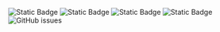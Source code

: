 ![Static Badge](https://img.shields.io/badge/blacklists-60-000000) ![Static Badge](https://img.shields.io/badge/blacklisted-3093263-cc0000) ![Static Badge](https://img.shields.io/badge/whitelisted-2244-00CC00) ![Static Badge](https://img.shields.io/badge/streaming_blacklist-28107-000000) ![GitHub issues](https://img.shields.io/github/issues/fabriziosalmi/blacklists)

